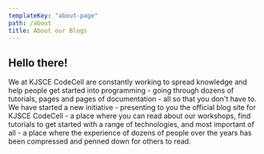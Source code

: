 ```yaml
---
templateKey: "about-page"
path: /about
title: About our Blogs
---
```


<!-- ![KJSCE CodeCell logo](/img/logoCodecell.jpg) -->

## Hello there!

We at KJSCE CodeCell are constantly working to spread knowledge and help people get started into programming - going through dozens of tutorials, pages and pages of documentation - all so that you don't have to. We have started a new initiative - presenting to you the official blog site for KJSCE CodeCell - a place where you can read about our workshops, find tutorials to get started with a range of technologies, and most important of all - a place where the experience of dozens of people over the years has been compressed and penned down for others to read.
